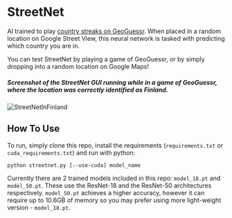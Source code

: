 # StreetNet
AI trained to play [country streaks on GeoGuessr](https://www.geoguessr.com/country-streak). When placed in a random location on Google Street View, this neural network is tasked with predicting which country you are in.

You can test StreetNet by playing a game of GeoGuessr, or by simply dropping into a random location on Google Maps!

##### Screenshot of the StreetNet GUI running while in a game of GeoGuessr, where the location was correctly identified as Finland. 
![StreetNetInFinland](https://user-images.githubusercontent.com/26235672/162554558-a799554d-931c-46f0-bc05-000525339acc.jpg)

## How To Use

To run, simply clone this repo, install the requirements (`requirements.txt` or `cuda_requirements.txt`) and run with python:
```
python streetnet.py [--use-cuda] model_name
```

Currently there are 2 trained models included in this repo: `model_18.pt` and `model_50.pt`. These use the ResNet-18 and the ResNet-50 architectures respectively. `model_50.pt` achieves a higher accuracy, however it can require up to 10.6GB of memory so you may prefer using more light-weight version - `model_18.pt`.
